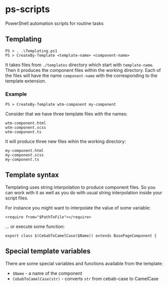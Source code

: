 # ps-scripts
PowerShell automation scripts for routine tasks

## Templating

```
PS > . .\Templating.ps1
PS > CreateBy-Template <template-name> <component-name>
```

It takes files from `./templates` directory which start with `template-name`.
Then it produces the component files within the working directory.
Each of the files will have the name `component-name` with the corresponding to the template extension.

### Example
```
PS > CreateBy-Template wtm-component my-component
```
Consider that we have three template files with the names:
```
wtm-component.html
wtm-component.scss
wtm-component.ts
```
It will produce three new files wihin the working directory:
```
my-component.html
my-component.scss
my-component.ts
```

## Template syntax
Templating uses string interpolation to produce component files.
So you can work with it as well as you do with usual string interpolation inside your script files.

For instance you might want to interpolate the value of some variable:
```
<require from="$PathToFile"></require>
```
... or execute some function:
```
export class $(CebabToCamelCase($Name)) extends BasePageComponent {
```

## Special template variables
There are some special variables and functions available from the template:
* `$Name` - a name of the component
* `CebabToCamelCase(str)` - converts `str` from cebab-case to CamelCase
